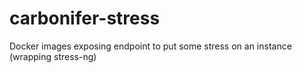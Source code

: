 # carbonifer-stress
Docker images exposing endpoint to put some stress on an instance (wrapping stress-ng)

